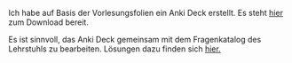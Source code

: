 Ich habe auf Basis der Vorlesungsfolien ein Anki Deck erstellt. Es steht [hier](https://github.com/KarelZe/anki-decks) zum Download bereit.

Es ist sinnvoll, das Anki Deck gemeinsam mit dem Fragenkatalog des Lehrstuhls zu bearbeiten.
Lösungen dazu finden sich [hier.](01_einfuehrung.md)
